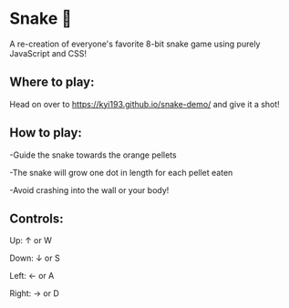 # Snake 🐍
A re-creation of everyone's favorite 8-bit snake game using purely JavaScript and CSS!

## Where to play:
Head on over to https://kyi193.github.io/snake-demo/ and give it a shot!

## How to play:
-Guide the snake towards the orange pellets

-The snake will grow one dot in length for each pellet eaten

-Avoid crashing into the wall or your body! 

## Controls:
Up: ↑ or W

Down: ↓ or S

Left: ← or A

Right: → or D
